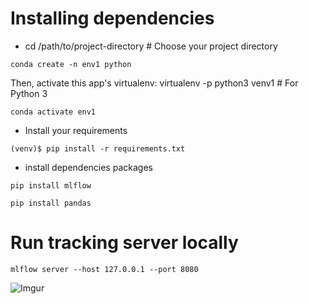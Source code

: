 
# Installing dependencies 
- cd /path/to/project-directory      # Choose your project directory
```
conda create -n env1 python
```
Then, activate this app's virtualenv: virtualenv -p python3 venv1  # For Python 3
```
conda activate env1
```

- Install your requirements
```
(venv)$ pip install -r requirements.txt
```
- install dependencies packages 
```
pip install mlflow
```
```
pip install pandas
```
# Run tracking server locally 
```
mlflow server --host 127.0.0.1 --port 8080
```
![Imgur](https://imgur.com/BWyZW40.jpg)
